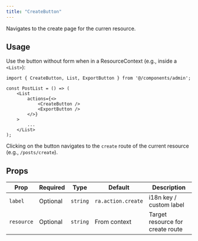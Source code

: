 ```yaml
---
title: "CreateButton"
---
```


Navigates to the create page for the curren resource.

## Usage

Use the button without form when in a ResourceContext (e.g., inside a `<List>`):

```tsx {6}
import { CreateButton, List, ExportButton } from '@/components/admin';

const PostList = () => (
    <List
        actions={<>
            <CreateButton />
            <ExportButton />
        </>}
    >
        ...
    </List>
);
```

Clicking on the button navigates to the `create` route of the current resource (e.g., `/posts/create`).

## Props

| Prop | Required | Type | Default | Description |
|------|----------|------|---------|-------------|
| `label` | Optional | `string` | `ra.action.create` | i18n key / custom label |
| `resource` | Optional | `string` | From context | Target resource for create route |
